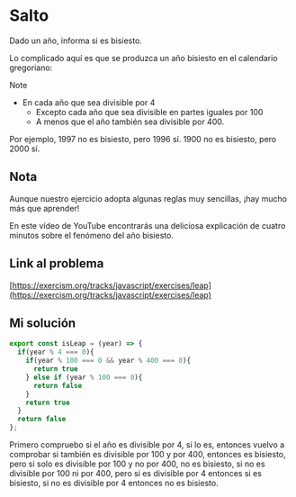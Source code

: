 # Salto

Dado un año, informa si es bisiesto.

Lo complicado aquí es que se produzca un año bisiesto en el calendario gregoriano:

> [!note] 
> - En cada año que sea divisible por 4
>   - Excepto cada año que sea divisible en partes iguales por 100
>   - A menos que el año también sea divisible por 400.

Por ejemplo, 1997 no es bisiesto, pero 1996 sí. 1900 no es bisiesto, pero 2000 sí.

## Nota

Aunque nuestro ejercicio adopta algunas reglas muy sencillas, ¡hay mucho más que aprender!

En este vídeo de YouTube encontrarás una deliciosa explicación de cuatro minutos sobre el fenómeno del año bisiesto.

## Link al problema

[https://exercism.org/tracks/javascript/exercises/leap](https://exercism.org/tracks/javascript/exercises/leap)

## Mi solución

```js
export const isLeap = (year) => {
  if(year % 4 === 0){
    if(year % 100 === 0 && year % 400 === 0){
      return true
    } else if (year % 100 === 0){
      return false
    }
    return true
  }
  return false
};
```

Primero compruebo si el año es divisible por 4, si lo es, entonces vuelvo a comprobar si también es divisible por 100 y por 400, entonces es bisiesto, pero si solo es divisible por 100 y no por 400, no es bisiesto, si no es divisible por 100 ni por 400, pero si es divisible por 4 entonces si es bisiesto, si no es divisible por 4 entonces no es bisiesto.